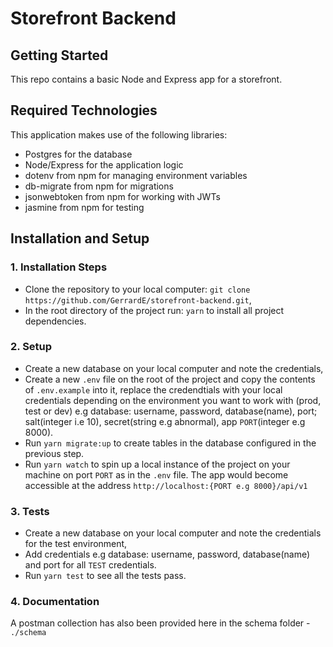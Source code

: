 # Storefront Backend

## Getting Started

This repo contains a basic Node and Express app for a storefront.

## Required Technologies
This application makes use of the following libraries:
- Postgres for the database
- Node/Express for the application logic
- dotenv from npm for managing environment variables
- db-migrate from npm for migrations
- jsonwebtoken from npm for working with JWTs
- jasmine from npm for testing

## Installation and Setup

### 1. Installation Steps

- Clone the repository to your local computer: `git clone https://github.com/GerrardE/storefront-backend.git`,
- In the root directory of the project run: `yarn` to install all project dependencies.

### 2. Setup
- Create a new database on your local computer and note the credentials,
- Create a new `.env` file on the root of the project and copy the contents of `.env.example` into it, replace the credendtials with your local credentials depending on the environment you want to work with (prod, test or dev) e.g database: username, password, database(name), port; salt(integer i.e 10), secret(string e.g abnormal), app `PORT`(integer e.g 8000).
- Run `yarn migrate:up` to create tables in the database configured in the previous step.
- Run `yarn watch` to spin up a local instance of the project on your machine on port `PORT` as in the `.env` file. The app would become accessible at the address `http://localhost:{PORT e.g 8000}/api/v1`

### 3. Tests
- Create a new database on your local computer and note the credentials for the test environment,
- Add credentials e.g database: username, password, database(name) and port for all `TEST` credentials.
- Run `yarn test` to see all the tests pass. 

### 4. Documentation

A postman collection has also been provided here in the schema folder - `./schema`


